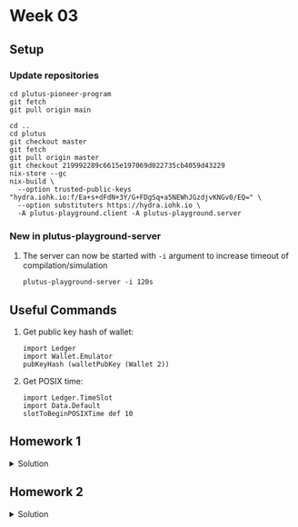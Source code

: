 # Week 03
## Setup
### Update repositories
```
cd plutus-pioneer-program
git fetch
git pull origin main

cd ..
cd plutus
git checkout master
git fetch
git pull origin master
git checkout 219992289c6615e197069d022735cb4059d43229
nix-store --gc
nix-build \
  --option trusted-public-keys "hydra.iohk.io:f/Ea+s+dFdN+3Y/G+FDgSq+a5NEWhJGzdjvKNGv0/EQ=" \
  --option substituters https://hydra.iohk.io \
  -A plutus-playground.client -A plutus-playground.server
```

### New in plutus-playground-server
1. The server can now be started with `-i` argument to increase timeout of compilation/simulation
    ```
    plutus-playground-server -i 120s
    ```

## Useful Commands
1. Get public key hash of wallet:
    ```
    import Ledger
    import Wallet.Emulator
    pubKeyHash (walletPubKey (Wallet 2))
    ```
2. Get POSIX time:
    ```
    import Ledger.TimeSlot
    import Data.Default
    slotToBeginPOSIXTime def 10
    ```

## Homework 1
<details>
    <summary>Solution</summary>
  
    {-# LANGUAGE DataKinds           #-}
    {-# LANGUAGE DeriveAnyClass      #-}
    {-# LANGUAGE DeriveGeneric       #-}
    {-# LANGUAGE FlexibleContexts    #-}
    {-# LANGUAGE NoImplicitPrelude   #-}
    {-# LANGUAGE OverloadedStrings   #-}
    {-# LANGUAGE ScopedTypeVariables #-}
    {-# LANGUAGE TemplateHaskell     #-}
    {-# LANGUAGE TypeApplications    #-}
    {-# LANGUAGE TypeFamilies        #-}
    {-# LANGUAGE TypeOperators       #-}

    {-# OPTIONS_GHC -fno-warn-unused-imports #-}

    module Week03.Homework1 where

    import           Control.Monad        hiding (fmap)
    import           Data.Aeson           (ToJSON, FromJSON)
    import           Data.Map             as Map
    import           Data.Text            (Text)
    import           Data.Void            (Void)
    import           GHC.Generics         (Generic)
    import           Plutus.Contract
    import qualified PlutusTx
    import           PlutusTx.Prelude     hiding (unless)
    import           Ledger               hiding (singleton)
    import           Ledger.Constraints   as Constraints
    import qualified Ledger.Typed.Scripts as Scripts
    import           Ledger.Ada           as Ada
    import           Playground.Contract  (printJson, printSchemas, ensureKnownCurrencies, stage, ToSchema)
    import           Playground.TH        (mkKnownCurrencies, mkSchemaDefinitions)
    import           Playground.Types     (KnownCurrency (..))
    import           Prelude              (IO)
    import qualified Prelude              as P
    import           Text.Printf          (printf)

    data VestingDatum = VestingDatum
        { beneficiary1 :: PubKeyHash  -- Wallet receiving
        , beneficiary2 :: PubKeyHash  -- Wallet giving
        , deadline     :: POSIXTime
        } deriving P.Show

    PlutusTx.unstableMakeIsData ''VestingDatum

    {-# INLINABLE mkValidator #-}
    -- This should validate if either beneficiary1 has signed the transaction and the current slot is before or at the deadline
    -- or if beneficiary2 has signed the transaction and the deadline has passed.
    mkValidator :: VestingDatum -> () -> ScriptContext -> Bool
    mkValidator dat () ctx = beneficiary1CanGrab || beneficiary2CanGrab
      where
        info :: TxInfo
        info = scriptContextTxInfo ctx

        beneficiary1CanGrab :: Bool
        beneficiary1CanGrab = txSignedBy info (beneficiary1 dat) && contains (to (deadline dat)) (txInfoValidRange info)

        beneficiary2CanGrab :: Bool
        beneficiary2CanGrab = txSignedBy info (beneficiary2 dat) && contains (from (1 + deadline dat)) (txInfoValidRange info)

    data Vesting
    instance Scripts.ValidatorTypes Vesting where
        type instance DatumType Vesting = VestingDatum
        type instance RedeemerType Vesting = ()

    typedValidator :: Scripts.TypedValidator Vesting
    typedValidator = Scripts.mkTypedValidator @Vesting
        $$(PlutusTx.compile [|| mkValidator ||])
        $$(PlutusTx.compile [|| wrap ||])
      where
        wrap = Scripts.wrapValidator @VestingDatum @()

    validator :: Validator
    validator = Scripts.validatorScript typedValidator

    valHash :: Ledger.ValidatorHash
    valHash = Scripts.validatorHash typedValidator

    scrAddress :: Ledger.Address
    scrAddress = scriptAddress validator

    data GiveParams = GiveParams
        { gpBeneficiary :: !PubKeyHash
        , gpDeadline    :: !POSIXTime
        , gpAmount      :: !Integer
        } deriving (Generic, ToJSON, FromJSON, ToSchema)

    type VestingSchema =
                Endpoint "give" GiveParams
            .\/ Endpoint "grab" ()

    give :: AsContractError e => GiveParams -> Contract w s e ()
    give gp = do
        pkh <- pubKeyHash <$> ownPubKey
        let dat = VestingDatum
                    { beneficiary1 = gpBeneficiary gp
                    , beneficiary2 = pkh
                    , deadline     = gpDeadline gp
                    }
            tx  = mustPayToTheScript dat $ Ada.lovelaceValueOf $ gpAmount gp
        ledgerTx <- submitTxConstraints typedValidator tx
        void $ awaitTxConfirmed $ txId ledgerTx
        logInfo @P.String $ printf "made a gift of %d lovelace to %s with deadline %s"
            (gpAmount gp)
            (P.show $ gpBeneficiary gp)
            (P.show $ gpDeadline gp)

    grab :: forall w s e. AsContractError e => Contract w s e ()
    grab = do
        now    <- currentTime
        pkh    <- pubKeyHash <$> ownPubKey
        utxos  <- utxoAt scrAddress
        let utxos1 = Map.filter (isSuitable $ \dat -> beneficiary1 dat == pkh && now <= deadline dat) utxos
            utxos2 = Map.filter (isSuitable $ \dat -> beneficiary2 dat == pkh && now >  deadline dat) utxos
        logInfo @P.String $ printf "found %d gift(s) to grab" (Map.size utxos1 P.+ Map.size utxos2)
        unless (Map.null utxos1) $ do
            let orefs   = fst <$> Map.toList utxos1
                lookups = Constraints.unspentOutputs utxos1 P.<>
                          Constraints.otherScript validator
                tx :: TxConstraints Void Void
                tx      = mconcat [mustSpendScriptOutput oref $ Redeemer $ PlutusTx.toData () | oref <- orefs] P.<>
                          mustValidateIn (to now)
            void $ submitTxConstraintsWith @Void lookups tx
        unless (Map.null utxos2) $ do
            let orefs   = fst <$> Map.toList utxos2
                lookups = Constraints.unspentOutputs utxos2 P.<>
                          Constraints.otherScript validator
                tx :: TxConstraints Void Void
                tx      = mconcat [mustSpendScriptOutput oref $ Redeemer $ PlutusTx.toData () | oref <- orefs] P.<>
                          mustValidateIn (from now)
            void $ submitTxConstraintsWith @Void lookups tx
      where
        isSuitable :: (VestingDatum -> Bool) -> TxOutTx -> Bool
        isSuitable p o = case txOutDatumHash $ txOutTxOut o of
            Nothing -> False
            Just h  -> case Map.lookup h $ txData $ txOutTxTx o of
                Nothing        -> False
                Just (Datum e) -> maybe False p $ PlutusTx.fromData e

    endpoints :: Contract () VestingSchema Text ()
    endpoints = (give' `select` grab') >> endpoints
      where
        give' = endpoint @"give" >>= give
        grab' = endpoint @"grab" >>  grab

    mkSchemaDefinitions ''VestingSchema

    mkKnownCurrencies []
</details>
  
## Homework 2
<details>
    <summary>Solution</summary>
  
    {-# LANGUAGE DataKinds             #-}
    {-# LANGUAGE DeriveAnyClass        #-}
    {-# LANGUAGE DeriveGeneric         #-}
    {-# LANGUAGE FlexibleContexts      #-}
    {-# LANGUAGE MultiParamTypeClasses #-}
    {-# LANGUAGE NoImplicitPrelude     #-}
    {-# LANGUAGE OverloadedStrings     #-}
    {-# LANGUAGE ScopedTypeVariables   #-}
    {-# LANGUAGE TemplateHaskell       #-}
    {-# LANGUAGE TypeApplications      #-}
    {-# LANGUAGE TypeFamilies          #-}
    {-# LANGUAGE TypeOperators         #-}

    module Week03.Homework2 where

    import           Control.Monad        hiding (fmap)
    import           Data.Aeson           (ToJSON, FromJSON, Value (Bool))
    import           Data.Map             as Map
    import           Data.Text            (Text)
    import           Data.Void            (Void)
    import           GHC.Generics         (Generic)
    import           Plutus.Contract
    import qualified PlutusTx
    import           PlutusTx.Prelude     hiding (Semigroup(..), unless)
    import           Ledger               hiding (singleton)
    import           Ledger.Constraints   as Constraints
    import qualified Ledger.Typed.Scripts as Scripts
    import           Ledger.Ada           as Ada
    import           Playground.Contract  (printJson, printSchemas, ensureKnownCurrencies, stage, ToSchema)
    import           Playground.TH        (mkKnownCurrencies, mkSchemaDefinitions)
    import           Playground.Types     (KnownCurrency (..))
    import           Prelude              (IO, Semigroup (..), Show (..), String, undefined)
    import           Text.Printf          (printf)

    {-# OPTIONS_GHC -fno-warn-unused-imports #-}

    {-# INLINABLE mkValidator #-}
    mkValidator :: PubKeyHash -> POSIXTime -> () -> ScriptContext -> Bool
    mkValidator beneficiaryPkh deadline () ctx = traceIfFalse "beneficiary's signature missing" (txSignedBy info beneficiaryPkh) && 
                                                 traceIfFalse "deadline not reached" (contains (from deadline) (txInfoValidRange info))
      where
        info :: TxInfo
        info = scriptContextTxInfo ctx

    data Vesting
    instance Scripts.ValidatorTypes Vesting where
        type instance DatumType Vesting = POSIXTime
        type instance RedeemerType Vesting = ()

    typedValidator :: PubKeyHash -> Scripts.TypedValidator Vesting
    typedValidator p = Scripts.mkTypedValidator @Vesting
        ($$(PlutusTx.compile [|| mkValidator ||]) `PlutusTx.applyCode` PlutusTx.liftCode p)
        $$(PlutusTx.compile [|| wrap ||])
      where
        wrap = Scripts.wrapValidator @POSIXTime @()

    validator :: PubKeyHash -> Validator
    validator = Scripts.validatorScript . typedValidator

    scrAddress :: PubKeyHash -> Ledger.Address
    scrAddress = scriptAddress . validator

    data GiveParams = GiveParams
        { gpBeneficiary :: !PubKeyHash
        , gpDeadline    :: !POSIXTime
        , gpAmount      :: !Integer
        } deriving (Generic, ToJSON, FromJSON, ToSchema)

    type VestingSchema =
                Endpoint "give" GiveParams
            .\/ Endpoint "grab" ()

    give :: AsContractError e => GiveParams -> Contract w s e ()
    give gp = do
        let p  = gpBeneficiary gp
            d  = gpDeadline gp
            tx = mustPayToTheScript d $ Ada.lovelaceValueOf $ gpAmount gp
        ledgerTx <- submitTxConstraints (typedValidator p) tx
        void $ awaitTxConfirmed $ txId ledgerTx
        logInfo @String $ printf "made a gift of %d lovelace to %s with deadline %s"
            (gpAmount gp)
            (show $ gpBeneficiary gp)
            (show $ gpDeadline gp)

    grab :: forall w s e. AsContractError e => Contract w s e ()
    grab = do
        now   <- currentTime
        pkh   <- pubKeyHash <$> ownPubKey
        utxos <- Map.filter (isSuitable now) <$> utxoAt (scrAddress pkh)
        if Map.null utxos
            then logInfo @String $ "no gifts available"
            else do
                let orefs   = fst <$> Map.toList utxos
                    lookups = Constraints.unspentOutputs utxos        <>
                              Constraints.otherScript (validator pkh)
                    tx :: TxConstraints Void Void
                    tx      = mconcat [mustSpendScriptOutput oref $ Redeemer $ PlutusTx.toData () | oref <- orefs] <>
                              mustValidateIn (from now)
                ledgerTx <- submitTxConstraintsWith @Void lookups tx
                void $ awaitTxConfirmed $ txId ledgerTx
                logInfo @String $ "collected gifts"
      where
        isSuitable :: POSIXTime -> TxOutTx -> Bool
        isSuitable now o = case txOutDatumHash $ txOutTxOut o of
            Nothing -> False
            Just h  -> case Map.lookup h $ txData $ txOutTxTx o of
                Nothing        -> False
                Just (Datum e) -> case PlutusTx.fromData e of
                    Nothing -> False
                    Just d  -> d <= now

    endpoints :: Contract () VestingSchema Text ()
    endpoints = (give' `select` grab') >> endpoints
      where
        give' = endpoint @"give" >>= give
        grab' = endpoint @"grab" >>  grab

    mkSchemaDefinitions ''VestingSchema

    mkKnownCurrencies []  
</details>
